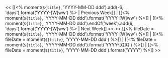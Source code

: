 << [[<% moment(`${title}`, 'YYYY-MM-DD ddd').add(-6, 'days').format('YYYY-[W]ww') %> | Previous Week]] | [[<% moment(`${title}`, 'YYYY-MM-DD ddd').format('YYYY-[W]ww') %>]] | [[<% moment(`${title}`, 'YYYY-MM-DD ddd').endOf('week').add(6, 'days').format('YYYY-[W]ww') %> | Next Week]] >>
<< [[<% fileDate = moment(`${title}`, 'YYYY-MM-DD ddd').format('YYYY-[W]ww') %>]] | [[<%  fileDate = 
moment(`${title}`, 'YYYY-MM-DD ddd') %>]] | [[<%  fileDate = moment(`${title}`, 'YYYY-MM-DD ddd').format('YYYY-[Q]Q') %>]] | [[<%  fileDate = moment(`${title}`, 'YYYY-MM-DD ddd').format('YYYY') %>]] >>